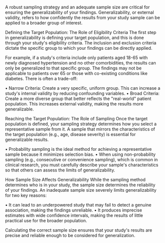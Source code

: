 A robust sampling strategy and an adequate sample size are critical for ensuring the generalizability of your findings. Generalizability, or external validity, refers to how confidently the results from your study sample can be applied to a broader group of interest.
 
Defining the Target Population: The Role of Eligibility Criteria
The first step in generalizability is defining your target population, and this is done through your study's eligibility criteria. The inclusion and exclusion criteria dictate the specific group to which your findings can be directly applied.

For example, if a study's criteria include only patients aged 18-65 with newly diagnosed hypertension and no other comorbidities, the results can only be generalized to that specific group. The findings may not be applicable to patients over 65 or those with co-existing conditions like diabetes.
There is often a trade-off:

•	Narrow Criteria: Create a very specific, uniform group. This can increase a study's internal validity by reducing confounding variables.
•	Broad Criteria: Create a more diverse group that better reflects the "real-world" patient population. This increases external validity, making the results more generalizable.
 
Reaching the Target Population: The Role of Sampling
Once the target population is defined, your sampling strategy determines how you select a representative sample from it. A sample that mirrors the characteristics of the target population (e.g., age, disease severity) is essential for generalizable results.

•	Probability sampling is the ideal method for achieving a representative sample because it minimizes selection bias.
•	When using non-probability sampling (e.g., consecutive or convenience sampling), which is common in clinical research, you must carefully describe your sample's characteristics so that others can assess the limits of generalizability.
 
How Sample Size Affects Generalizability
While the sampling method determines who is in your study, the sample size determines the reliability of your findings. An inadequate sample size severely limits generalizability for two key reasons:

•	It can lead to an underpowered study that may fail to detect a genuine association, making the findings unreliable.
•	It produces imprecise estimates with wide confidence intervals, making the results of little practical use for the broader population.

Calculating the correct sample size ensures that your study's results are precise and reliable enough to be considered for generalization.
